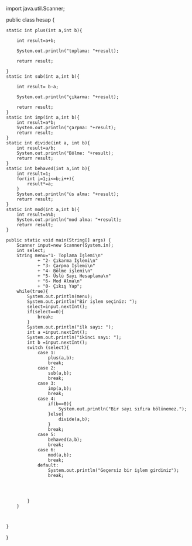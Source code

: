 import java.util.Scanner;

public class hesap {

    static int plus(int a,int b){
    
        int result=a+b;
        
        System.out.println("toplama: "+result);
        
        return result;
        
    }
    static int sub(int a,int b){
    
        int result= b-a;
        
        System.out.println("çıkarma: "+result);
        
        return result;
    }
    static int imp(int a,int b){
        int result=a*b;
        System.out.println("çarpma: "+result);
        return result;
    }
    static int divide(int a, int b){
        int result=a/b;
        System.out.println("Bölme: "+result);
        return result;
    }
    static int behaved(int a,int b){
        int result=1;
        for(int i=1;i<=b;i++){
            result*=a;
        }
        System.out.println("üs alma: "+result);
        return result;
    }
    static int mod(int a,int b){
        int result=a%b;
        System.out.println("mod alma: "+result);
        return result;
    }

    public static void main(String[] args) {
        Scanner input=new Scanner(System.in);
        int select;
        String menu="1- Toplama İşlemi\n"
                + "2- Çıkarma İşlemi\n"
                + "3- Çarpma İşlemi\n"
                + "4- Bölme işlemi\n"
                + "5- Üslü Sayı Hesaplama\n"
                + "6- Mod Alma\n"
                + "0- Çıkış Yap";
        while(true){
            System.out.println(menu);
            System.out.println("Bir işlem seçiniz: ");
            select=input.nextInt();
            if(select==0){
                break;
            }
            System.out.println("ilk sayı: ");
            int a =input.nextInt();
            System.out.println("ikinci sayı: ");
            int b =input.nextInt();
            switch (select){
                case 1:
                    plus(a,b);
                    break;
                case 2:
                    sub(a,b);
                    break;
                case 3:
                    imp(a,b);
                    break;
                case 4:
                    if(b==0){
                        System.out.println("Bir sayı sıfıra bölünemez.");
                    }else{
                        divide(a,b);
                    }
                    break;
                case 5:
                    behaved(a,b);
                    break;
                case 6:
                    mod(a,b);
                    break;
                default:
                    System.out.println("Geçersiz bir işlem girdiniz");
                    break;




            }
        }



    }
}
